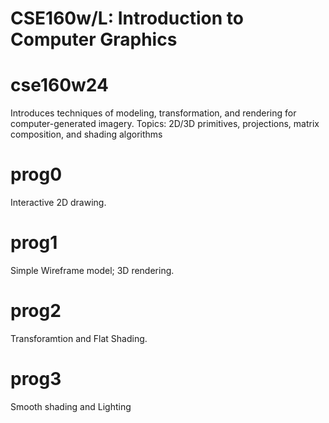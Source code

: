 # CSE160w/L: Introduction to Computer Graphics
# cse160w24
Introduces techniques of modeling, transformation, and rendering for computer-generated imagery. Topics: 2D/3D primitives, projections, matrix composition, and shading algorithms
# prog0 
Interactive 2D drawing.
# prog1
Simple Wireframe model; 3D rendering.
# prog2
Transforamtion and Flat Shading.
# prog3 
Smooth shading and Lighting
